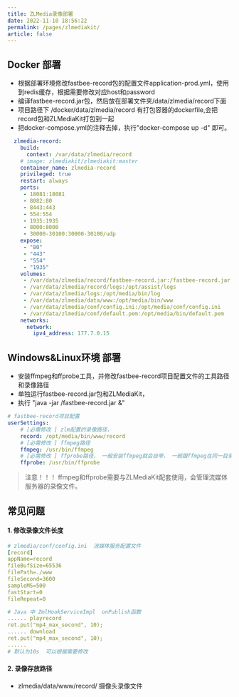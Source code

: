 ```yaml
---
title: ZLMedia录像部署
date: 2022-11-10 18:56:22
permalink: /pages/zlmediakit/
article: false
---
```


## Docker 部署
- 根据部署环境修改fastbee-record包的配置文件application-prod.yml，使用到redis缓存，根据需要修改对应host和password
- 编译fastbee-record.jar包，然后放在部署文件夹/data/zlmedia/record下面
- 项目路径下 /docker/data/zlmedia/record 有打包容器的dockerfile,会把record包和ZLMediaKit打包到一起
- 把docker-compose.yml的注释去掉，执行"docker-compose up -d" 即可。
``` yml
  zlmedia-record:
    build:
      context: /var/data/zlmedia/record
    # image: zlmediakit/zlmediakit:master
    container_name: zlmedia-record
    privileged: true
    restart: always
    ports:
     - 18081:18081
     - 8082:80
     - 8443:443
     - 554:554
     - 1935:1935
     - 8000:8000
     - 30000-30100:30000-30100/udp
    expose:
     - "80"
     - "443"
     - "554"
     - "1935"
    volumes:
     - /var/data/zlmedia/record/fastbee-record.jar:/fastbee-record.jar
     - /var/data/zlmedia/record/logs:/opt/assist/logs
     - /var/data/zlmedia/logs:/opt/media/bin/log
     - /var/data/zlmedia/data/www:/opt/media/bin/www
     - /var/data/zlmedia/conf/config.ini:/opt/media/conf/config.ini
     - /var/data/zlmedia/conf/default.pem:/opt/media/bin/default.pem
    networks:
      network:
        ipv4_address: 177.7.0.15
```

## Windows&Linux环境 部署
- 安装ffmpeg和ffprobe工具，并修改fastbee-record项目配置文件的工具路径和录像路径
- 单独运行fastbee-record.jar包和ZLMediaKit，
- 执行 "java -jar /fastbee-record.jar &"

``` yml
# fastbee-record项目配置
userSettings:
    # [必需修改 ] zlm配置的录像路径，
    record: /opt/media/bin/www/record
    # [必需修改 ] ffmpeg路径
    ffmpeg: /usr/bin/ffmpeg
    # [必需修改 ] ffprobe路径， 一般安装ffmpeg就会自带， 一般跟ffmpeg在同一目录,用于查询文件的信息
    ffprobe: /usr/bin/ffprobe
```


> 注意！！！ ffmpeg和ffprobe需要与ZLMediaKit配套使用，会管理流媒体服务器的录像文件。

## 常见问题

#### 1. 修改录像文件长度

``` yml
# zlmedia/conf/config.ini  流媒体服务配置文件
[record]
appName=record
fileBufSize=65536
filePath=./www
fileSecond=3600
sampleMS=500
fastStart=0
fileRepeat=0

# Java 中 ZmlHookServiceImpl  onPublish函数
...... playrecord
ret.put("mp4_max_second", 10);
...... download
ret.put("mp4_max_second", 10);
...... 
# 默认为10s  可以根据需要修改

```
#### 2. 录像存放路径

- zlmedia/data/www/record/  摄像头录像文件

